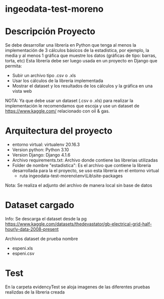 # ingeodata-test-moreno

# Descripción Proyecto

Se debe desarrollar una librería en Python que tenga al menos la implementación de 3
cálculos básicos de la estadística, por ejemplo, la media y al menos 1 gráfica que muestre
los datos (gráficas de tipo: barras, torta, etc)
Esta librería debe ser luego usada en un proyecto en Django que permita:

- Subir un archivo tipo .csv o .xls
- Usar los cálculos de la librería implementada
- Mostrar el dataset y los resultados de los cálculos y la gráfica en una vista web

NOTA: Ya que debe usar un dataset (.csv o .xls) para realizar la implementación le
recomendamos que escoja y use un dataset de https://www.kaggle.com/ relacionado con oil
& gas.

# Arquitectura del proyecto

- entorno virtual: virtualenv 20.16.3
- Version python: Python 3.10
- Version Django: Django 4.1.6
- Archivo requirements.txt: Archivo donde contiene las librerias utilizadas
- Folder de nombre "estadistica": Es el archivo que contiene la libreria desarrollada para la el proyecto, se uso esta libreria en el entorno virtual
  - ruta ingeodata-test-moreno\env\Lib\site-packages

Nota: Se realiza el adjunto del archivo de manera local sin base de datos

# Dataset cargado

Info: Se descarga el dataset desde la pg https://www.kaggle.com/datasets/thedevastator/gb-electrical-grid-half-hourly-data-2008-present

Archivos dataset de prueba nombre

- espeni.xls
- espeni.csv

# Test

En la carpeta evidencyTest se aloja imagenes de las diferentes pruebas realizdas de la libreria creada
